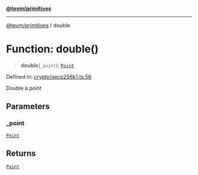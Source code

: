 [**@tevm/primitives**](../README.md)

***

[@tevm/primitives](../globals.md) / double

# Function: double()

> **double**(`_point`): [`Point`](../interfaces/Point.md)

Defined in: [crypto/secp256k1.ts:56](https://github.com/evmts/primitives/blob/main/src/crypto/secp256k1.ts#L56)

Double a point

## Parameters

### \_point

[`Point`](../interfaces/Point.md)

## Returns

[`Point`](../interfaces/Point.md)
